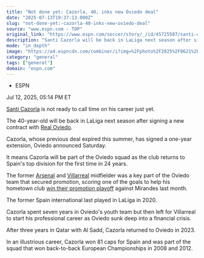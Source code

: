 ```yaml
---
title: "Not done yet: Cazorla, 40, inks new Oviedo deal"
date: "2025-07-13T19:37:13.000Z"
slug: "not-done-yet:-cazorla-40-inks-new-oviedo-deal"
source: "www.espn.com - TOP"
original_link: "https://www.espn.com/soccer/story/_/id/45725507/santi-cazorla-new-contract-real-oviedo-laliga"
description: "Santi Cazorla will be back in LaLiga next season after signing a new contract with newly promoted Real Oviedo."
mode: "in_depth"
image: "https://a4.espncdn.com/combiner/i?img=%2Fphoto%2F2025%2F0621%2Fr1509605_1296x729_16%2D9.jpg"
category: "general"
tags: ["general"]
domain: "espn.com"
---
```

<div id="readability-page-1" class="page"><div><div><ul><li><p>ESPN</p></li></ul><p><span>Jul 12, 2025, 05:14 PM ET</span></p></div><p><a data-player-guid="87e56752-57eb-09c3-6cb8-7db5883839eb" href="http://espn.com/soccer/player/_/id/40202/santi-cazorla">Santi Cazorla</a> is not ready to call time on his career just yet.</p><p>The 40-year-old will be back in LaLiga next season after signing a new contract with <a data-clubhouse-guid="3003168b-d531-a426-1303-26c500c1794a" href="https://www.espn.com/soccer/team?id=92">Real Oviedo</a>.</p><p>Cazorla, whose previous deal expired this summer, has signed a one-year extension, Oviedo announced Saturday.</p><p>It means Cazorla will be part of the Oviedo squad as the club returns to Spain's top division for the first time in 24 years.</p><p>The former <a data-clubhouse-guid="feb44e87-58fa-9597-2691-b3c32768ebe4" href="https://www.espn.com/soccer/team?id=359">Arsenal</a> and <a data-clubhouse-guid="642df16f-cb20-2f25-6e9c-27935022df2e" href="https://www.espn.com/soccer/team?id=102">Villarreal</a> midfielder was a key part of the Oviedo team that secured promotion, scoring one of the goals to help his hometown club <a href="https://www.espn.com/soccer/story/_/id/45558434/santi-cazorla-real-oviedo-promoted-laliga-playoff-final">win their promotion playoff</a> against Mirandes last month.</p><p>The former Spain international last played in LaLiga in 2020.</p><p>Cazorla spent seven years in Oviedo's youth team but then left for Villarreal to start his professional career as Oviedo sunk deep into a financial crisis.</p><p>After three years in Qatar with Al Sadd, Cazorla returned to Oviedo in 2023.</p><p>In an illustrious career, Cazorla won 81 caps for Spain and was part of the squad that won back-to-back European Championships in 2008 and 2012.</p>
</div></div>